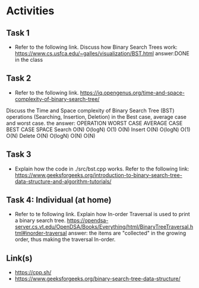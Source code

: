 # Activities

## Task 1

- Refer to the following link. Discuss how Binary Search Trees work:
  https://www.cs.usfca.edu/~galles/visualization/BST.html
  answer:DONE in the class

## Task 2

- Refer to the following link.
  https://iq.opengenus.org/time-and-space-complexity-of-binary-search-tree/

Discuss the Time and Space complexity of Binary Search Tree (BST) operations (Searching, Insertion, Deletion) in the Best case, average case and worst case.
the answer:
OPERATION WORST CASE AVERAGE CASE BEST CASE SPACE
Search O(N) O(logN) O(1) O(N)
Insert O(N) O(logN) O(1) O(N)
Delete O(N) O(logN) O(N) O(N)

## Task 3

- Explain how the code in ./src/bst.cpp works. Refer to the following link:
  https://www.geeksforgeeks.org/introduction-to-binary-search-tree-data-structure-and-algorithm-tutorials/

## Task 4: Individual (at home)

- Refer to te following link. Explain how In-order Traversal is used to print a binary search tree.
  https://opendsa-server.cs.vt.edu/OpenDSA/Books/Everything/html/BinaryTreeTraversal.html#inorder-traversal
  answer: the items are "collected" in the growing order, thus making the traversal In-order.

## Link(s)

- https://cpp.sh/
- https://www.geeksforgeeks.org/binary-search-tree-data-structure/
